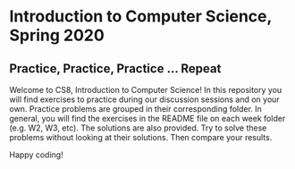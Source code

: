 # Introduction to Computer Science, Spring 2020

## Practice, Practice, Practice ... Repeat

Welcome to CS8, Introduction to Computer Science!  In this repository you will find exercises to practice during
our discussion sessions and on your own.  Practice problems are grouped in their corresponding folder.  In general,
you will find the exercises in the README file on each week folder (e.g. W2, W3, etc).  The solutions are also 
provided.  Try to solve these problems without looking at their solutions.  Then compare your results.

Happy coding!

